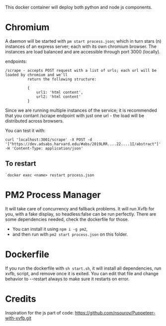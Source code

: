 This docker container will deploy both python and node js components.

# Chromium

A daemon will be started with `pm start process.json`; which in turn stars (n) instances of an express
server; each with its own chromium browser. The instances are load balanced and are accessible through
port 3000 (locally).

endpoints:

    /scrape - accepts POST request with a list of urls; each url will be loaded by chromium and we'll
              return the following structure:

              {
                  url1: 'html content',
                  url2: 'html content'
              }

Since we are running multiple instances of the service; it is recommended that you contant /scrape
endpoint with just one url - the load will be distributed across browsers.

You can test it with:

```curl 'localhost:3001/scrape' -X POST -d '["https://dev.adsabs.harvard.edu/#abs/2019LRR....22....1I/abstract"]' -H 'Content-Type: application/json'```

## To restart

    `docker exec <name> restart process.json





# PM2 Process Manager
It will take care of concurrency and fallback problems. It will run Xvfb for you, with a fake display, so headless:false can be run perfectly. There are some dependencies needed, check the dockerfile for those.

- You can install it using `npm i -g pm2`, 
- and then run with `pm2 start process.json` on this folder.

# Dockerfile
If you run the dockerfile with `sh start.sh`, it will install all dependencies, run xvfb, script, and remove once it is exited. You can edit that file and change behavior to --restart always to make sure it restarts on error.


# Credits

Inspiration for the js part of code: https://github.com/nsourov/Puppeteer-with-xvfb.git
